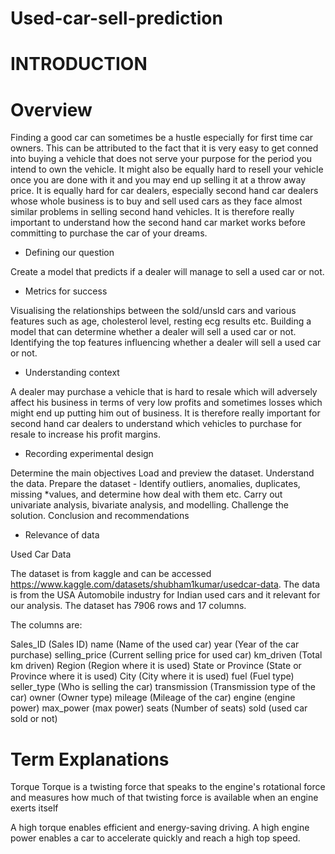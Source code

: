 # Used-car-sell-prediction




# INTRODUCTION



# Overview

Finding a good car can sometimes be a hustle especially for first time car owners. This can be attributed to the fact that it is very easy to get conned into buying a vehicle that does not serve your purpose for the period you intend to own the vehicle. It might also be equally hard to resell your vehicle once you are done with it and you may end up selling it at a throw away price. It is equally hard for car dealers, especially second hand car dealers whose whole business is to buy and sell used cars as they face almost similar problems in selling second hand vehicles. It is therefore really important to understand how the second hand car market works before committing to purchase the car of your dreams.

* Defining our question

Create a model that predicts if a dealer will manage to sell a used car or not.

* Metrics for success

Visualising the relationships between the sold/unsld cars and various features such as age, cholesterol level, resting ecg results etc.
Building a model that can determine whether a dealer will sell a used car or not.
Identifying the top features influencing whether a dealer will sell a used car or not.


* Understanding context

A dealer may purchase a vehicle that is hard to resale which will adversely affect his business in terms of very low profits and sometimes losses which might end up putting him out of business. It is therefore really important for second hand car dealers to understand which vehicles to purchase for resale to increase his profit margins.

* Recording experimental design

Determine the main objectives
Load and preview the dataset.
Understand the data.
Prepare the dataset - Identify outliers, anomalies, duplicates, missing *values, and determine how deal with them etc.
Carry out univariate analysis, bivariate analysis, and modelling.
Challenge the solution.
Conclusion and recommendations


* Relevance of data

Used Car Data

The dataset is from kaggle and can be accessed https://www.kaggle.com/datasets/shubham1kumar/usedcar-data. The data is from the USA Automobile industry for Indian used cars and it relevant for our analysis. The dataset has 7906 rows and 17 columns.

The columns are:

Sales_ID (Sales ID)
name (Name of the used car)
year (Year of the car purchase)
selling_price (Current selling price for used car)
km_driven (Total km driven)
Region (Region where it is used)
State or Province (State or Province where it is used)
City (City where it is used)
fuel (Fuel type)
seller_type (Who is selling the car)
transmission (Transmission type of the car)
owner (Owner type)
mileage (Mileage of the car)
engine (engine power)
max_power (max power)
seats (Number of seats)
sold (used car sold or not)


# Term Explanations
Torque
Torque is a twisting force that speaks to the engine's rotational force and measures how much of that twisting force is available when an engine exerts itself

A high torque enables efficient and energy-saving driving. A high engine power enables a car to accelerate quickly and reach a high top speed.

